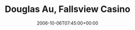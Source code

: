 ---
templateKey: event
guid: 08935d81-6eab-11ea-99c5-002590d1d1b0
date: 2006-10-06T07:45:00+00:00
eventTime: '7:45'
title: Douglas Au, Fallsview Casino
artist: Douglas Au
city: Niagara Falls
venue: Fallsview Casino
group: Tim Shia
---